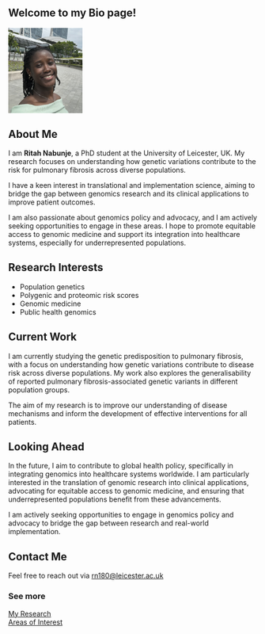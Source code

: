 ## Welcome to my Bio page! 
  
<div style="display: flex; align-items: center;">
  <img src="./profile.jpg" alt="Profile Picture" width="150" style="margin-right: 20px;" />
</div>
  <div>
  <h2>About Me</h2>
  <p>
    I am <strong>Ritah Nabunje</strong>, a PhD student at the University of Leicester, UK. My research focuses on understanding how genetic variations contribute to the risk for pulmonary fibrosis across diverse populations.
  </p>
  <p>
    I have a keen interest in translational and implementation science, aiming to bridge the gap between genomics research and its clinical applications to improve patient outcomes.
  </p>
  <p>
    I am also passionate about genomics policy and advocacy, and I am actively seeking opportunities to engage in these areas. I hope to promote equitable access to genomic medicine and support its integration into healthcare systems, especially for underrepresented populations.
  </p>
</div>
</div>


## Research Interests
- Population genetics
- Polygenic and proteomic risk scores
- Genomic medicine
- Public health genomics

## Current Work
I am currently studying the genetic predisposition to pulmonary fibrosis, with a focus on understanding how genetic variations contribute to disease risk across diverse populations. My work also explores the generalisability of reported pulmonary fibrosis-associated genetic variants in different population groups.  

The aim of my research is to improve our understanding of disease mechanisms and inform the development of effective interventions for all patients. 

## Looking Ahead
In the future, I aim to contribute to global health policy, specifically in integrating genomics into healthcare systems worldwide. I am particularly interested in the translation of genomic research into clinical applications, advocating for equitable access to genomic medicine, and ensuring that underrepresented populations benefit from these advancements.  

I am actively seeking opportunities to engage in genomics policy and advocacy to bridge the gap between research and real-world implementation.

## Contact Me
Feel free to reach out via [rn180@leicester.ac.uk](mailto:rn180@leicester.ac.uk) 

### See more  
[My Research](./research.md)  
[Areas of Interest](./interests.md)
